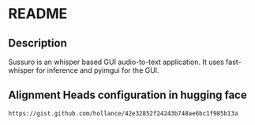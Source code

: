 # README 

## Description

Sussuro is an whisper based GUI audio-to-text application. It uses fast-whisper for inference and pyimgui for
the GUI.

## Alignment Heads configuration in hugging face
```
https://gist.github.com/hollance/42e32852f24243b748ae6bc1f985b13a
```